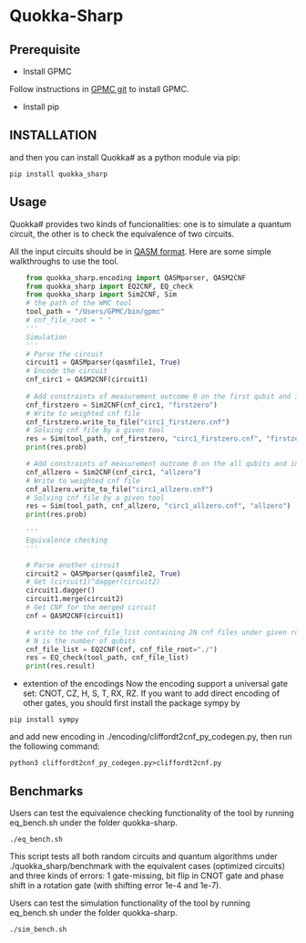 # Quokka-Sharp
## Prerequisite

- Install GPMC

Follow instructions in [GPMC git](https://git.trs.css.i.nagoya-u.ac.jp/k-hasimt/GPMC) to install GPMC.

- Install pip

## INSTALLATION

and then you can install Quokka# as a python module via pip:
```
pip install quokka_sharp
```

## Usage

Quokka# provides two kinds of funcionalities: one is to simulate a quantum circuit, 
the other is to check the equivalence of two circuits.

All the input circuits should be in [QASM format](https://openqasm.com/).
Here are some simple walkthroughs to use the tool.

```python
    from quokka_sharp.encoding import QASMparser, QASM2CNF
    from quokka_sharp import EQ2CNF, EQ_check
    from quokka_sharp import Sim2CNF, Sim
    # the path of the WMC tool
    tool_path = "/Users/GPMC/bin/gpmc"
    # cnf_file_root = " "
    '''
    Simulation
    '''
    # Parse the circuit
    circuit1 = QASMparser(qasmfile1, True)
    # Encode the circuit
    cnf_circ1 = QASM2CNF(circuit1)
    
    # Add constraints of measurement outcome 0 on the first qubit and initial state
    cnf_firstzero = Sim2CNF(cnf_circ1, "firstzero")
    # Write to weighted cnf file 
    cnf_firstzero.write_to_file("circ1_firstzero.cnf")
    # Solving cnf file by a given tool
    res = Sim(tool_path, cnf_firstzero, "circ1_firstzero.cnf", "firstzero")
    print(res.prob)

    # Add constraints of measurement outcome 0 on the all qubits and initial state
    cnf_allzero = Sim2CNF(cnf_circ1, "allzero")
    # Write to weighted cnf file 
    cnf_allzero.write_to_file("circ1_allzero.cnf")
    # Solving cnf file by a given tool
    res = Sim(tool_path, cnf_allzero, "circ1_allzero.cnf", "allzero")
    print(res.prob)    
    
    '''
    Equivalence checking
    '''

    # Parse another circuit
    circuit2 = QASMparser(qasmfile2, True)
    # Get (circuit1)^dagger(circuit2)
    circuit1.dagger()
    circuit1.merge(circuit2)
    # Get CNF for the merged circuit
    cnf = QASM2CNF(circuit1)

    # write to the cnf_file_list containing 2N cnf files under given root (tempfile.gettempdir() by default)
    # N is the number of qubits
    cnf_file_list = EQ2CNF(cnf, cnf_file_root="./")
    res = EQ_check(tool_path, cnf_file_list)
    print(res.result)
```

- extention of the encodings
Now the encoding support a universal gate set: CNOT, CZ, H, S, T, RX, RZ.
If you want to add direct encoding of other gates, you should first install the package sympy by
```
pip install sympy
```

and add new encoding in ./encoding/cliffordt2cnf_py_codegen.py,
then run the following command:

```
python3 cliffordt2cnf_py_codegen.py>cliffordt2cnf.py
```
## Benchmarks

Users can test the equivalence checking functionality of the tool by running eq_bench.sh under the folder quokka-sharp.
```
./eq_bench.sh
```
This script tests all both random circuits and quantum algorithms under ./quokka_sharp/benchmark with the equivalent cases (optimized circuits) and three kinds of errors: 1 gate-missing, bit flip in CNOT gate and phase shift in a rotation gate (with shifting error 1e-4 and 1e-7).

Users can test the  simulation functionality of the tool by running eq_bench.sh under the folder quokka-sharp.
```
./sim_bench.sh
```
